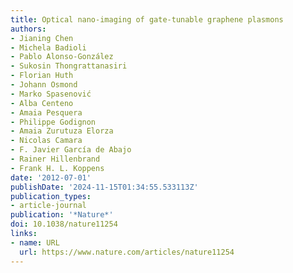 ```yaml
---
title: Optical nano-imaging of gate-tunable graphene plasmons
authors:
- Jianing Chen
- Michela Badioli
- Pablo Alonso-González
- Sukosin Thongrattanasiri
- Florian Huth
- Johann Osmond
- Marko Spasenović
- Alba Centeno
- Amaia Pesquera
- Philippe Godignon
- Amaia Zurutuza Elorza
- Nicolas Camara
- F. Javier García de Abajo
- Rainer Hillenbrand
- Frank H. L. Koppens
date: '2012-07-01'
publishDate: '2024-11-15T01:34:55.533113Z'
publication_types:
- article-journal
publication: '*Nature*'
doi: 10.1038/nature11254
links:
- name: URL
  url: https://www.nature.com/articles/nature11254
---
```

